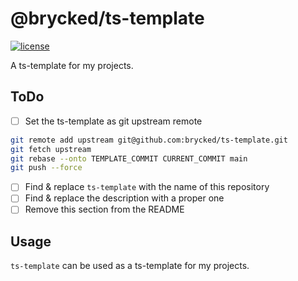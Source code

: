 # @brycked/ts-template

[![license](https://img.shields.io/github/license/brycked/ts-template)](LICENSE.md)

A ts-template for my projects.

## ToDo

- [ ] Set the ts-template as git upstream remote

```sh
git remote add upstream git@github.com:brycked/ts-template.git
git fetch upstream
git rebase --onto TEMPLATE_COMMIT CURRENT_COMMIT main
git push --force
```

- [ ] Find & replace `ts-template` with the name of this repository
- [ ] Find & replace the description with a proper one
- [ ] Remove this section from the README

## Usage

`ts-template` can be used as a ts-template for my projects.
